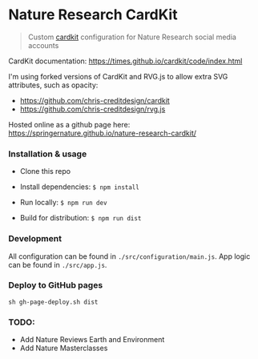 # Nature Research CardKit

> Custom [cardkit](https://times.github.io/cardkit/) configuration for Nature Research social media accounts

CardKit documentation: https://times.github.io/cardkit/code/index.html

I'm using forked versions of CardKit and RVG.js to allow extra SVG attributes, such as opacity: 
- https://github.com/chris-creditdesign/cardkit
- https://github.com/chris-creditdesign/rvg.js

Hosted online as a github page here: https://springernature.github.io/nature-research-cardkit/

### Installation & usage

- Clone this repo
- Install dependencies: `$ npm install`

- Run locally: `$ npm run dev`
- Build for distribution: `$ npm run dist`

### Development

All configuration can be found in `./src/configuration/main.js`. App logic can be found in `./src/app.js`.

### Deploy to GitHub pages 

	sh gh-page-deploy.sh dist

### TODO:

- Add Nature Reviews Earth and Environment
- Add Nature Masterclasses 
